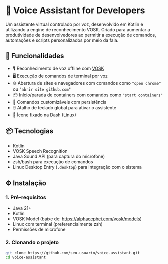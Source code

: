 # 🧠 Voice Assistant for Developers

Um assistente virtual controlado por voz, desenvolvido em Kotlin e utilizando a engine de reconhecimento VOSK. Criado para aumentar a produtividade de desenvolvedores ao permitir a execução de comandos, automações e scripts personalizados por meio da fala.

## 🚀 Funcionalidades

- 🎙️ Reconhecimento de voz offline com [VOSK](https://alphacephei.com/vosk/)
- 🖥️ Execução de comandos de terminal por voz
- 🌐 Abertura de sites e navegadores com comandos como `"open chrome"` ou `"abrir site github.com"`
- 📦 Início/parada de containers com comandos como `"start containers"`
- 🧠 Comandos customizáveis com persistência
- 🖱️ Atalho de teclado global para ativar o assistente
- 📌 Ícone fixado na Dash (Linux)

## 📦 Tecnologias

- Kotlin
- VOSK Speech Recognition
- Java Sound API (para captura do microfone)
- zsh/bash para execução de comandos
- Linux Desktop Entry (`.desktop`) para integração com o sistema

## ⚙️ Instalação

### 1. Pré-requisitos

- Java 21+
- Kotlin
- VOSK Model (baixe de: https://alphacephei.com/vosk/models)
- Linux com terminal (preferencialmente zsh)
- Permissões de microfone

### 2. Clonando o projeto

```bash
git clone https://github.com/seu-usuario/voice-assistant.git
cd voice-assistant
